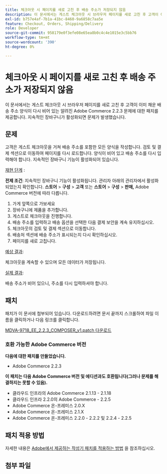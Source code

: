 ```yaml
---
title: 체크아웃 시 페이지를 새로 고친 후 배송 주소가 저장되지 않음
description: 이 문서에서는 게스트 체크아웃 시 브라우저 페이지를 새로 고친 후 고객이 이미 채운 배송 주소 양식이 다시 비어 있는 알려진 Adobe Commerce 2.2.3 문제에 대한 패치를 제공합니다. 지속적인 장바구니가 활성화되면 문제가 발생했습니다.
exl-id: b757e4af-7b1a-41bc-8460-9a6858c7aa5e
feature: Checkout, Orders, Shipping/Delivery
role: Developer
source-git-commit: 958179e0f3efe08e65ea8b0c4c4e1015e3c5bb76
workflow-type: tm+mt
source-wordcount: '390'
ht-degree: 0%

---
```


# 체크아웃 시 페이지를 새로 고친 후 배송 주소가 저장되지 않음

이 문서에서는 게스트 체크아웃 시 브라우저 페이지를 새로 고친 후 고객이 이미 채운 배송 주소 양식이 다시 비어 있는 알려진 Adobe Commerce 2.2.3 문제에 대한 패치를 제공합니다. 지속적인 장바구니가 활성화되면 문제가 발생했습니다.

## 문제

고객은 게스트 체크아웃을 거쳐 배송 주소를 포함한 모든 양식을 작성합니다. 검토 및 결제 섹션으로 이동하여 페이지를 다시 로드합니다. 양식이 비어 있고 배송 주소를 다시 입력해야 합니다. 지속적인 장바구니 기능이 활성화되어 있습니다.

<u>재현 단계</u> :

**전제 조건**: 지속적인 장바구니 기능이 활성화됩니다. 관리자 아래의 관리자에서 활성화되었는지 확인합니다. **스토어** > **구성** > **고객** 또는 **스토어** > **구성** > **판매,** Adobe Commerce 버전에 따라 다릅니다.

1. 가게 앞쪽으로 가보세요
1. 장바구니에 제품을 추가합니다.
1. 게스트로 체크아웃을 진행합니다.
1. 배송 주소를 입력하고 배송 옵션을 선택한 다음 결제 보안을 계속 유지하십시오.
1. 체크아웃의 검토 및 결제 섹션으로 이동합니다.
1. 배송처 섹션에 배송 주소가 표시되는지 다시 확인하십시오.
1. 페이지를 새로 고칩니다.

<u>예상 결과</u>:

체크아웃을 계속할 수 있으며 모든 데이터가 저장됩니다.

<u>실제 결과</u>:

배송 주소가 비어 있으니, 주소를 다시 입력하셔야 합니다.

## 패치

패치가 이 문서에 첨부되어 있습니다. 다운로드하려면 문서 끝까지 스크롤하여 파일 이름을 클릭하거나 다음 링크를 클릭합니다.

[MDVA-9718\_EE\_2.2.3\_COMPOSER\_v1.patch 다운로드](assets/MDVA-9718_EE_2.2.3_COMPOSER_v1.patch.zip)

### 호환 가능한 Adobe Commerce 버전

**다음에 대한 패치를 만들었습니다.**

* Adobe Commerce 2.2.3

**이 패치는 다음 Adobe Commerce 버전 및 에디션과도 호환됩니다(그러나 문제를 해결하지는 못할 수 있음).**

* 클라우드 인프라의 Adobe Commerce 2.1.13 - 2.1.18
* 클라우드 인프라 2.2.0의 Adobe Commerce - 2.2.5
* Adobe Commerce 온-프레미스 2.0.X
* Adobe Commerce 온-프레미스 2.1.X
* Adobe Commerce 온-프레미스 2.2.0 - 2.2.2 및 2.2.4 - 2.2.5

## 패치 적용 방법

자세한 내용은 [Adobe에서 제공하는 작성기 패치를 적용하는 방법](/help/how-to/general/how-to-apply-a-composer-patch-provided-by-magento.md) 을 참조하십시오.

## 첨부 파일
